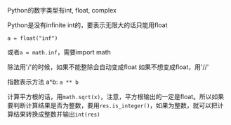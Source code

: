 Python的数字类型有int, float, complex

Python是没有infinite int的，要表示无限大的话只能用float

`
a = float("inf")
`

或者`a = math.inf`，需要import math

除法用'/'的时候，如果不能整除会自动变成float
如果不想变成float，用'//'

指数表示方法 a^b: `a ** b`

计算平方根的话，用`math.sqrt(x)`，注意，平方根输出的一定是float。所以如果要判断计算结果是否为整数，要用`res.is_integer()`，如果为整数，就可以把计算结果转换成整数并输出`int(res)`
